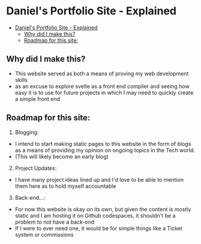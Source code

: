 # Daniel's Portfolio Site - Explained

<!--toc:start-->

- [Daniel's Portfolio Site - Explained](#daniels-portfolio-site-explained)
  - [Why did I make this?](#why-did-i-make-this)
  - [Roadmap for this site:](#roadmap-for-this-site)
  <!--toc:end-->

## Why did I make this?

- This website served as both a means of proving my web development skills
- as an excuse to explore svelte as a front end compiler and seeing how easy it is to use for future projects in which I may need to quickly create a simple front end

## Roadmap for this site:

1. Blogging:

- I intend to start making static pages to this website in the form of blogs as a means of providing my opinion on ongoing topics in the Tech world.
- (This will likely become an early blog)

2. Project Updates:

- I have many project ideas lined up and I'd love to be able to mention them here as to hold myself accountable

3. Back-end...:

- For now this website is okay on its own, but given the content is mostly static
  and I am hosting it on Github codespaces, it shouldn't be a problem to not have a back-end
- If I were to ever need one, it would be for simple things like a Ticket system or commissions
